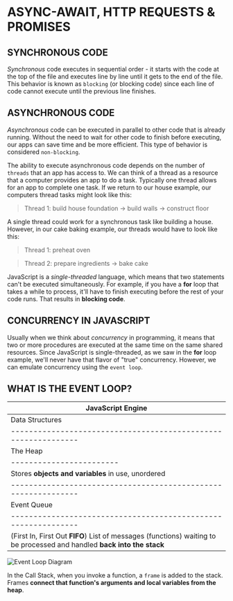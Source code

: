 # ASYNC-AWAIT, HTTP REQUESTS & PROMISES

## SYNCHRONOUS CODE

_Synchronous_ code executes in sequential order - it starts with the code at the top of the file and executes line by line until it gets to the end of the file. This behavior is known as `blocking` (or blocking code) since each line of code cannot execute until the previous line finishes.

## ASYNCHRONOUS CODE

_Asynchronous_ code can be executed in parallel to other code that is already running. Without the need to wait for other code to finish before executing, our apps can save time and be more efficient. This type of behavior is considered `non-blocking`.

The ability to execute asynchronous code depends on the number of `threads` that an app has access to. We can think of a thread as a resource that a computer provides an app to do a task. Typically one thread allows for an app to complete one task. If we return to our house example, our computers thread tasks might look like this:

> Thread 1: build house foundation -> build walls -> construct floor

A single thread could work for a synchronous task like building a house. However, in our cake baking example, our threads would have to look like this:

> Thread 1: preheat oven

> Thread 2: prepare ingredients -> bake cake

JavaScript is a _single-threaded_ language, which means that two statements can't be executed simultaneously. For example, if you have a **for** loop that takes a while to process, it'll have to finish executing before the rest of your code runs. That results in **blocking code**.

## CONCURRENCY IN JAVASCRIPT

Usually when we think about _concurrency_ in programming, it means that two or more procedures are executed at the same time on the same shared resources.
Since JavaScript is single-threaded, as we saw in the **for** loop example, we'll never have that flavor of "true" concurrency. However, we can emulate concurrency using the `event loop`.

## WHAT IS THE EVENT LOOP?

| JavaScript Engine                                              |
| -------------------------------------------------------------- |
| Data Structures                                                |
| -------------------------------------------------------------- |
| The Heap                 | Call Stack                          |
| ------------------------ | ----------------------------------- |
| Stores **objects and variables** in use, unordered | Tracks function currently being run (current execution context: lexical and variable environment) (Last In, First Out **LIFO**) |
| -------------------------------------------------------------- |
| Event Queue                                                    |
| -------------------------------------------------------------- |
| (First In, First Out **FIFO**) List of messages (functions) waiting to be processed and handled **back into the stack** |

![Event Loop Diagram](https://static-assets.codecademy.com/Courses/Learn-JavaScript/Event-Loop-and-Concurrency/JavaScript-Engine-Diagram.png?_gl=1*1yqf88z*_ga*MjIxNzY1NjQ5LjE2NDA4OTQ1MjA.*_ga_3LRZM6TM9L*MTY4NDM3NzcwOC41MTMuMS4xNjg0Mzc3NzIxLjQ3LjAuMA.. "Event Loop Diagram")

In the Call Stack, when you invoke a function, a `frame` is added to the stack. Frames **connect that function's arguments and local variables from the heap**. 